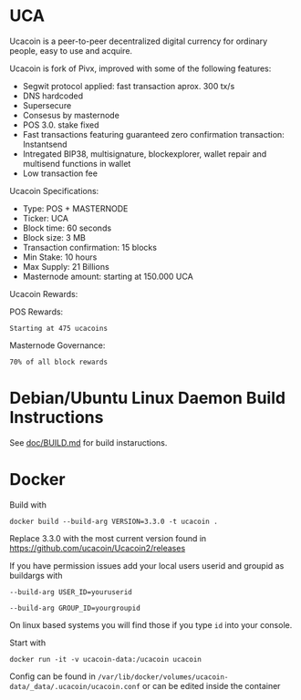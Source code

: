 # UCA

Ucacoin is a peer-to-peer decentralized digital currency for ordinary people, easy to use and acquire.

Ucacoin is fork of Pivx, improved with some of the following features:

- Segwit protocol applied: fast transaction aprox. 300 tx/s
- DNS hardcoded
- Supersecure
- Consesus by masternode
- POS 3.0. stake fixed
- Fast transactions featuring guaranteed zero confirmation transaction: Instantsend
- Intregated BIP38, multisignature, blockexplorer, wallet repair and multisend functions in wallet
- Low transaction fee



Ucacoin Specifications:

- Type: POS + MASTERNODE
- Ticker: UCA
- Block time: 60 seconds
- Block size: 3 MB
- Transaction confirmation: 15 blocks
- Min Stake: 10 hours
- Max Supply: 21 Billions
- Masternode amount: starting at 150.000 UCA


Ucacoin Rewards:

POS Rewards:
```
Starting at 475 ucacoins
```

Masternode Governance:

```
70% of all block rewards

```
# Debian/Ubuntu Linux Daemon Build Instructions

See [doc/BUILD.md](doc/BUILD.md) for build instaructions.

# Docker

Build with

`docker build --build-arg VERSION=3.3.0 -t ucacoin . `

Replace 3.3.0 with the most current version found in https://github.com/ucacoin/Ucacoin2/releases

If you have permission issues add your local users userid and groupid as buildargs with

`--build-arg USER_ID=youruserid`

`--build-arg GROUP_ID=yourgroupid`

On linux based systems you will find those if you type `id` into your console.

Start with

`docker run -it -v ucacoin-data:/ucacoin ucacoin`

Config can be found in `/var/lib/docker/volumes/ucacoin-data/_data/.ucacoin/ucacoin.conf` or can be edited inside the container